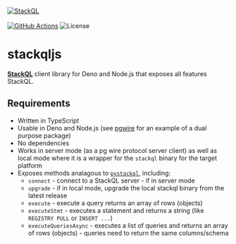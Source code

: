 [![StackQL](https://stackql.io/img/stackql-logo-bold.png)](https://stackql.io/)  
<br />
[![GitHub Actions](https://github.com/stackql/stackqljs/actions/workflows/main.yml/badge.svg?branch=main)](https://github.com/stackql/stackqljs/actions/workflows/main.yml)
![License](https://img.shields.io/github/license/stackqljs/stackql)

# stackqljs

[__StackQL__](https://github.com/stackql/stackql) client library for Deno and Node.js that exposes all features StackQL.  

## Requirements

- Written in TypeScript
- Usable in Deno and Node.js (see [pgwire](https://github.com/kagis/pgwire) for an example of a dual purpose package)
- No dependencies
- Works in server mode (as a pg wire protocol server client) as well as local mode where it is a wrapper for the `stackql` binary for the target platform
- Exposes methods analagous to [`pystackql`](https://pystackql.readthedocs.io/en/latest/), including:
    - `connect` - connect to a StackQL server - if in server mode
    - `upgrade` - if in local mode, upgrade the local stackql binary from the latest release
    - `execute` - execute a query returns an array of rows (objects)
    - `executeStmt` - executes a statement and returns a string (like `REGISTRY PULL` or `INSERT ...`)
    - `executeQueriesAsync` - executes a list of queries and returns an array of rows (objects) - queries need to return the same columns/schema